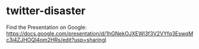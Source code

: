 # twitter-disaster

Find the Presentation on Google:
https://docs.google.com/presentation/d/1hGNekOJXEWl3f3V2VYfq3EswqMc3j4ZJHOQl4om2HRs/edit?usp=sharingl
